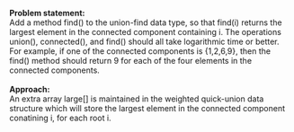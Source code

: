 **Problem statement:**
<br>
Add a method find() to the union-find data type, so that find(i) returns the largest element in the connected component containing i. The operations union(), 
connected(), and find() should all take logarithmic time or better.
<br>
For example, if one of the connected components is {1,2,6,9}, then the find() method should return 9 for each of the four elements in the connected components.
<br><br>
**Approach:**
<br>
An extra array large[] is maintained in the weighted quick-union data structure which will store the largest element in the connected component conatining i, for each root i.
